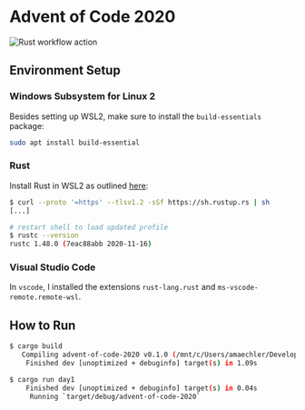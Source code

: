 # Advent of Code 2020

![Rust workflow action](https://github.com/amaechler/advent-of-code-2020/workflows/Rust/badge.svg)

## Environment Setup

### Windows Subsystem for Linux 2

Besides setting up WSL2, make sure to install the `build-essentials` package:

```sh
sudo apt install build-essential
```

### Rust

Install Rust in WSL2 as outlined [here](https://rustup.rs/):

```sh
$ curl --proto '=https' --tlsv1.2 -sSf https://sh.rustup.rs | sh
[...]

# restart shell to load updated profile
$ rustc --version
rustc 1.48.0 (7eac88abb 2020-11-16)
```

### Visual Studio Code

In `vscode`, I installed the extensions `rust-lang.rust` and `ms-vscode-remote.remote-wsl`.

## How to Run

```sh
$ cargo build
   Compiling advent-of-code-2020 v0.1.0 (/mnt/c/Users/amaechler/Development/GitHub/_Personal/advent-of-code-2020)
    Finished dev [unoptimized + debuginfo] target(s) in 1.09s

$ cargo run day1
    Finished dev [unoptimized + debuginfo] target(s) in 0.04s
     Running `target/debug/advent-of-code-2020`
```
